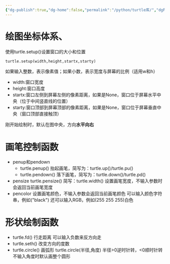 ```yaml
---
{"dg-publish":true,"dg-home":false,"permalink":"/python/turtle库/","dgPassFrontmatter":true,"created":"2024-10-26T21:14:01.548+08:00","updated":"2024-10-26T23:06:48.438+08:00"}
---
```


# 绘图坐标体系、
使用turtle.setup()设置窗口的大小和位置
```python
turtle.setup(width,height,startx,starty)
```

如果输入整数，表示像素值；如果小数，表示宽度与屏幕的比例（适用w和h）
- width:窗口宽度
- height:窗口高度
- startx:窗口左侧到屏幕左侧的像素距离，如果是None，窗口位于屏幕水平中央（位于中间竖直线的位置）
- starty:窗口顶部到屏幕顶部的像素距离，如果是None，窗口位于屏幕垂直中央（窗口顶部直接触顶）

刚开始绘制时，默认在图中央，方向**水平向右**

# 画笔控制函数
- penup和pendown
	- turtle.penup()
	 抬起画笔，简写为：turtle.up()/turtle.pu()
	 - turtle.pendown()
	 落下画笔，简写为：turtle.down()/turtle.pd()
- pensize
turtle.pensize()
简写：turtle.width()
设置画笔宽度，不输入参数时会返回当前画笔宽度
- pencolor
设置画笔颜色，不输入参数会返回当前画笔颜色
可以输入颜色字符串，例如("black")
还可以输入RGB，例如(255 255 255)白色

# 形状绘制函数
- turtle.fd()
行走距离
可以输入负数来反方向走
- turtle.seth()
改变方向的度数
- turtle.circle()
画弧形
turtle.circle(半径,角度)
半径>0逆时针转，<0顺时针转
不输入角度时默认画整个圆形
